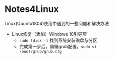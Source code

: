 # Notes4Linux
Linux(Ubuntu1804)使用中遇到的一些问题和解决办法

+ Linux修复（添加）Windows 10引导项
  + <code>sudo fdisk -l</code> 找到系统安装磁盘与分区
  + 完成第一步后，编辑grub配置，<code>sudo vi /boot/grub/grub.cfg</code>

